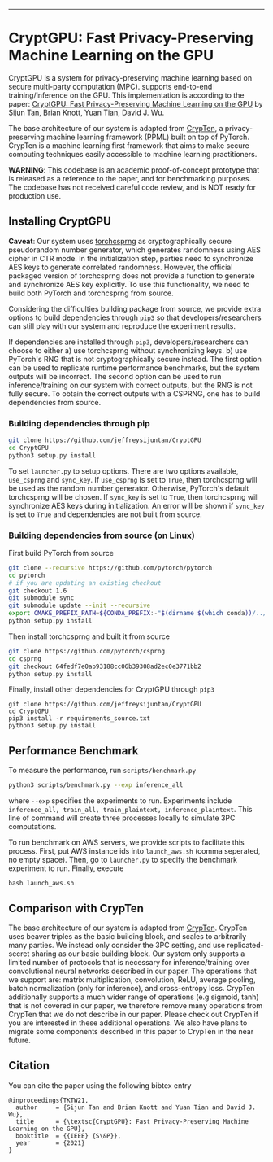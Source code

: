 <!-- <p align="center"><img width="70%" src="https://raw.githubusercontent.com/facebookresearch/CrypTen/master/docs/_static/img/CrypTen_Identity_Horizontal_Lockup_01_FullColor.png" alt="CrypTen logo" /></p>

[![GitHub license](https://img.shields.io/badge/license-MIT-blue.svg)](https://github.com/facebookresearch/CrypTen/blob/master/LICENSE) [![CircleCI](https://circleci.com/gh/facebookresearch/CrypTen.svg?style=shield)](https://circleci.com/gh/facebookresearch/CrypTen/tree/master) [![PRs Welcome](https://img.shields.io/badge/PRs-welcome-brightgreen.svg)](https://github.com/facebookresearch/CrypTen/blob/master/CONTRIBUTING.md) -->

--------------------------------------------------------------------------------

# CryptGPU: Fast Privacy-Preserving Machine Learning on the GPU

CryptGPU is a system for privacy-preserving machine learning based on secure multi-party computation (MPC).  supports end-to-end training/inference on the GPU. This implementation is according to the paper: [CryptGPU: Fast Privacy-Preserving Machine Learning on the GPU](https://arxiv.org/abs/2104.10949) by Sijun Tan, Brian Knott, Yuan Tian, David J. Wu.

The base architecture of our system is adapted from [CrypTen](https://github.com/facebookresearch/crypten), a privacy-preserving machine learning framework (PPML) built on top of PyTorch. CrypTen is a machine learning first framework that aims to make secure computing techniques easily accessible to machine learning practitioners. 

**WARNING**: This codebase is an academic proof-of-concept prototype that is released as a reference to the paper, and for benchmarking purposes. The codebase has not received careful code review, and is NOT ready for production use. 

## Installing CryptGPU
**Caveat**: Our system uses [torchcsprng]() as cryptographically secure pseudorandom number generator, which generates randomness using AES cipher in CTR mode. In the initialization step, parties need to synchronize AES keys to generate correlated randomness. However, the official packaged version of torchcsprng does not provide a function to generate and synchronize AES key explicitly. To use this functionality, we need to build both PyTorch and torchcsprng from source. 

Considering the difficulties building package from source, we provide extra options to build dependencies through `pip3` so that developers/researchers can still play with our system and reproduce the experiment results. 

If dependencies are installed through `pip3`, developers/researchers can choose to either a) use torchcsprng without synchronizing keys. b) use PyTorch's RNG that is not cryptographically secure instead. The first option can be used to replicate runtime performance benchmarks, but the system outputs will be incorrect. The second option can be used to run inference/training on our system with correct outputs, but the RNG is not fully secure. To obtain the correct outputs with a CSPRNG, one has to build dependencies from source.

### Building dependencies through pip
```bash
git clone https://github.com/jeffreysijuntan/CryptGPU
cd CryptGPU
python3 setup.py install
```

To set `launcher.py` to setup options. There are two options available, `use_csprng` and `sync_key`. If `use_csprng` is set to `True`, then torchcsprng will be used as the random number generator. Otherwise, PyTorch's default torchcsprng will be chosen. If `sync_key` is set to `True`, then torchcsprng will synchronize AES keys during initialization. An error will be shown if `sync_key` is set to `True` and dependencies are not built from source.

### Building dependencies from source (on Linux)
First build PyTorch from source
```bash
git clone --recursive https://github.com/pytorch/pytorch
cd pytorch
# if you are updating an existing checkout
git checkout 1.6
git submodule sync
git submodule update --init --recursive
export CMAKE_PREFIX_PATH=${CONDA_PREFIX:-"$(dirname $(which conda))/../"}
python setup.py install
```
Then install torchcsprng and built it from source
```bash
git clone https://github.com/pytorch/csprng
cd csprng
git checkout 64fedf7e0ab93188cc06b39308ad2ec0e3771bb2
python setup.py install
```

Finally, install other dependencies for CryptGPU through `pip3`
```
git clone https://github.com/jeffreysijuntan/CryptGPU
cd CryptGPU
pip3 install -r requirements_source.txt
python3 setup.py install
```


## Performance Benchmark
To measure the performance, run `scripts/benchmark.py`

```bash
python3 scripts/benchmark.py --exp inference_all
```
where `--exp` specifies the experiments to run. Experiments include `inference_all, train_all, train_plaintext, inference_plaintext`. This line of command will create three processes locally to simulate 3PC computations.

To run benchmark on AWS servers, we provide scripts to facilitate this process. First, put AWS instance ids into `launch_aws.sh` (comma seperated, no empty space). Then, go to `launcher.py` to specify the benchmark experiment to run. Finally, execute 
```
bash launch_aws.sh
```

## Comparison with CrypTen
The base architecture of our system is adapted from [CrypTen](https://github.com/facebookresearch/crypten). CrypTen uses beaver triples as the basic building block, and scales to arbitrarily many parties. We instead only consider the 3PC setting, and use replicated-secret sharing as our basic building block. Our system only supports a limited number of protocols that is necessary for inference/training over convolutional neural networks described in our paper. The operations that we support are: matrix multiplication, convolution, ReLU, average pooling, batch normalization (only for inference), and cross-entropy loss. CrypTen additionally supports a much wider range of operations (e.g sigmoid, tanh) that is not covered in our paper, we therefore remove many operations from CrypTen that we do not describe in our paper. Please check out CrypTen if you are interested in these additional operations. We also have plans to migrate some components described in this paper to CrypTen in the near future. 


## Citation
You can cite the paper using the following bibtex entry
```
@inproceedings{TKTW21,
  author     = {Sijun Tan and Brian Knott and Yuan Tian and David J. Wu},
  title      = {\textsc{CryptGPU}: Fast Privacy-Preserving Machine Learning on the GPU},
  booktitle  = {{IEEE} {S\&P}},
  year       = {2021}
}
```

<!-- _For Linux or Mac_
```bash
pip install crypten
```

If you want to run the examples in the `examples` directory, you should also do the following
```bash
pip install -r requirements.examples.txt
```

## Examples
To run the examples in the `examples` directory, you additionally need to clone the repo and

```bash
pip install -r requirements.examples.txt
```

We provide examples covering a range of models in the `examples` directory

1. The linear SVM example, `mpc_linear_svm`, generates random data and trains a
  SVM classifier on encrypted data.
2. The LeNet example, `mpc_cifar`, trains an adaptation of LeNet on CIFAR in
  cleartext and encrypts the model and data for inference.
3. The TFE benchmark example, `tfe_benchmarks`, trains three different network
  architectures on MNIST in cleartext, and encrypts the trained model and data
  for inference.
4. The bandits example, `bandits`, trains a contextual bandits model on
  encrypted data (MNIST).
5. The imagenet example, `mpc_imagenet`, performs inference on pretrained
  models from `torchvision`.

For examples that train in cleartext, we also provide pre-trained models in
cleartext in the `model` subdirectory of each example subdirectory.

You can check all example specific command line options by doing the following;
shown here for `tfe_benchmarks`:

```bash
python examples/tfe_benchmarks/launcher.py --help
```

## How CrypTen works

We have a set of tutorials in the `tutorials` directory to show how
CrypTen works. These are presented as Jupyter notebooks so please install
the following in your conda environment

```bash
conda install ipython jupyter
pip install -r requirements.examples.txt
```

1. `Introduction.ipynb` - an introduction to Secure Multiparty Compute; CrypTen's
   underlying secure computing protocol; use cases we are trying to solve and the
   threat model we assume.
2. `Tutorial_1_Basics_of_CrypTen_Tensors.ipynb` - introduces `CrypTensor`, CrypTen's
   encrypted tensor object, and shows how to use it to do various operations on
   this object.
3. `Tutorial_2_Inside_CrypTensors.ipynb` – delves deeper into `CrypTensor` to show
   the inner workings; specifically how `CrypTensor` uses `MPCTensor` for its
   backend and the two different kind of _sharings_, arithmetic and binary, are
   used for two different kind of functions. It also shows CrypTen's
   [MPI](https://en.wikipedia.org/wiki/Message_Passing_Interface)-inspired
   programming model.
4. `Tutorial_3_Introduction_to_Access_Control.ipynb` - shows how to train a linear
   model using CrypTen and shows various scenarios of data labeling, feature
   aggregation, dataset augmentation and model hiding where this is applicable.
5. `Tutorial_4_Classification_with_Encrypted_Neural_Networks.ipynb` – shows how
   CrypTen can load a pre-trained PyTorch model, encrypt it and then do inference
   on encrypted data.
6. `Tutorial_5_Under_the_hood_of_Encrypted_Networks.ipynb` - examines how CrypTen
   loads PyTorch models, how they are encrypted and how data moves through a multilayer
   network.
7. `Tutorial_6_CrypTen_on_AWS_instances.ipynb` - shows how to use `scrips/aws_launcher.py`
   to launch our examples on AWS. It can also work with your code written in CrypTen.
8. `Tutorial_7_Training_an_Encrypted_Neural_Network.ipynb` - introduces the
   automatic differentiation functionality of `CrypTensor`. This functionality
   makes it easy to train neural networks in CrypTen.


## Documentation
CrypTen is documented [here](https://crypten.readthedocs.io/en/latest/)

## Join the CrypTen community
Please contact [us](mailto:ssengupta@fb.com) to join the CrypTen community on [Slack](https://cryptensor.slack.com)

See the [CONTRIBUTING](CONTRIBUTING.md) file for how to help out.

## License
CrypTen is MIT licensed, as found in the LICENSE file. -->
